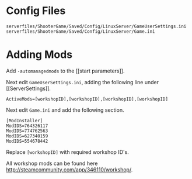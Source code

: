 # Config Files
```
serverfiles/ShooterGame/Saved/Config/LinuxServer/GameUserSettings.ini
serverfiles/ShooterGame/Saved/Config/LinuxServer/Game.ini
```

# Adding Mods

Add `-automanagedmods` to the [[start parameters]].

Next edit `GameUserSettings.ini`, adding the following line under [[ServerSettings]].
```
ActiveMods=[workshopID],[workshopID],[workshopID],[workshopID]
```
Next edit `Game.ini` and add the following section.
```
[ModInstaller]
ModIDS=764326117
ModIDS=774762563
ModIDS=627340159
ModIDS=554678442
```
Replace `[workshopID]` with required workshop ID's.

All workshop mods can be found here http://steamcommunity.com/app/346110/workshop/.